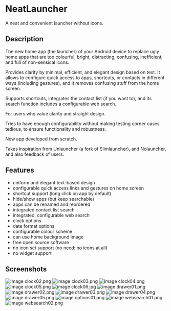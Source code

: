 # NeatLauncher

A neat and convenient launcher without icons.

## Description

The new home app (the launcher) of your Android device to replace
ugly home apps that are too colourful, bright, distracting,
confusing, inefficient, and full of non-sensical icons.

Provides clarity by minimal, efficient, and elegant design based
on text. It allows to configure quick access to apps, shortcuts,
or contacts in different ways (including gestures), and it removes
confusing stuff from the home screen.

Supports shortcuts, integrates the contact list (if you want to),
and its search function includes a configurable web search.

For users who value clarity and straight design.

Tries to have enough configurability without making testing corner
cases tedious, to ensure functionality and robustness.

New app developed from scratch.

Takes inspiration from Unlauncher (a fork of Slimlauncher), and
Nolauncher, and also feedback of users.

## Features

  - uniform and elegant text-based design
  - configurable quick access links and gestures on home screen
  - shortcut support (long click on app by default)
  - hide/show apps (but keep searchable)
  - apps can be renamed and reordered
  - integrated contact list search
  - integrated, configurable web search
  - clock options
  - date format options
  - configurable colour scheme
  - can use home background image
  - free open source software
  - no icon set support (no need: no icons at all)
  - no widget support

## Screenshots

![image clock02.png](metadata/en-US/images/phoneScreenshots/clock02.png)
![image clock03.png](metadata/en-US/images/phoneScreenshots/clock03.png)
![image clock04.png](metadata/en-US/images/phoneScreenshots/clock04.png)
![image clock05.png](metadata/en-US/images/phoneScreenshots/clock05.png)
![image clock06.jpg](metadata/en-US/images/phoneScreenshots/clock06.jpg)
![image drawer01.png](metadata/en-US/images/phoneScreenshots/drawer01.png)
![image drawer02.png](metadata/en-US/images/phoneScreenshots/drawer02.png)
![image drawer03.png](metadata/en-US/images/phoneScreenshots/drawer03.png)
![image drawer04.png](metadata/en-US/images/phoneScreenshots/drawer04.png)
![image drawer05.png](metadata/en-US/images/phoneScreenshots/drawer05.png)
![image options01.png](metadata/en-US/images/phoneScreenshots/options01.png)
![image websearch01.png](metadata/en-US/images/phoneScreenshots/websearch01.png)
![image websearch02.png](metadata/en-US/images/phoneScreenshots/websearch02.png)
